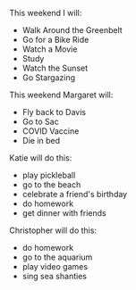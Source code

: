 This weekend I will:
* Walk Around the Greenbelt
* Go for a Bike Ride
* Watch a Movie
* Study
* Watch the Sunset
* Go Stargazing

This weekend Margaret will:
* Fly back to Davis
* Go to Sac
* COVID Vaccine
* Die in bed

Katie will do this:  

- play pickleball 
- go to the beach
- celebrate a friend's birthday
- do homework
- get dinner with friends 

Christopher will do this:

* do homework
* go to the aquarium
* play video games
* sing sea shanties
